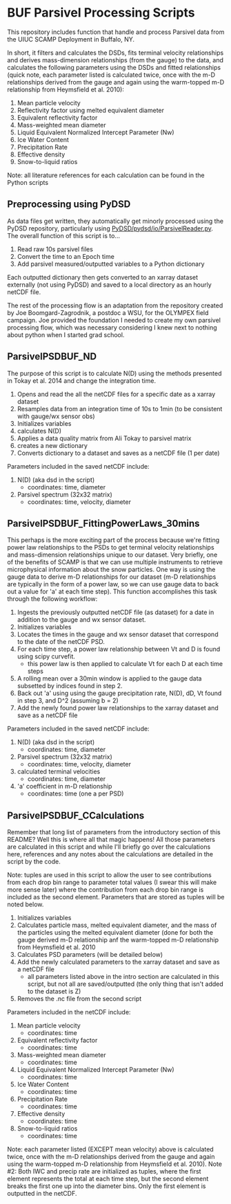 # BUF Parsivel Processing Scripts

This repository includes function that handle and process Parsivel data from the UIUC SCAMP Deployment in Buffalo, NY.

In short, it filters and calculates the DSDs, fits terminal velocity relationships and derives mass-dimension relationships (from the gauge) to the data, and calculates the following parameters using the DSDs and fitted relationships (quick note, each parameter listed is calculated twice, once with the m-D relationships derived from the gauge and again using the warm-topped m-D relationship from Heymsfield et al. 2010):
1. Mean particle velocity
2. Reflectivity factor using melted equivalent diameter
3. Equivalent reflectivity factor
4. Mass-weighted mean diameter
5. Liquid Equivalent Normalized Intercept Parameter (Nw)
6. Ice Water Content
7. Precipitation Rate
8. Effective density
9. Snow-to-liquid ratios

Note: all literature references for each calculation can be found in the Python scripts

## Preprocessing using PyDSD

As data files get written, they automatically get minorly processed using the PyDSD repository, particularly using [PyDSD/pydsd/io/ParsivelReader.py](https://github.com/josephhardinee/PyDSD/blob/master/pydsd/io/ParsivelReader.py). The overall function of this script is to...

1. Read raw 10s parsivel files
2. Convert the time to an Epoch time
3. Add parsivel measured/outputted variables to a Python dictionary

Each outputted dictionary then gets converted to an xarray dataset externally (not using PyDSD) and saved to a local directory as an hourly netCDF file.

The rest of the processing flow is an adaptation from the repository created by Joe Boomgard-Zagrodnik, a postdoc a WSU, for the OLYMPEX field campaign. Joe provided the foundation I needed to create my own parsivel processing flow, which was necessary considering I knew next to nothing about python when I started grad school. 

## ParsivelPSDBUF_ND

The purpose of this script is to calculate N(D) using the methods presented in Tokay et al. 2014 and change the integration time. 

1. Opens and read the all the netCDF files for a specific date as a xarray dataset
2. Resamples data from an integration time of 10s to 1min (to be consistent with gauge/wx sensor obs)
3. Initializes variables
4. calculates N(D)
5. Applies a data quality matrix from Ali Tokay to parsivel matrix
6. creates a new dictionary
7. Converts dictionary to a dataset and saves as a netCDF file (1 per date)

Parameters included in the saved netCDF include:
1. N(D) (aka dsd in the script)
   - coordinates: time, diameter
2. Parsivel spectrum (32x32 matrix)
   - coordinates: time, velocity, diameter

## ParsivelPSDBUF_FittingPowerLaws_30mins

This perhaps is the more exciting part of the process because we're fitting power law relationships to the PSDs to get terminal velocity relationships and mass-dimension relationships unique to our dataset. Very briefly, one of the benefits of SCAMP is that we can use multiple instruments to retrieve microphysical information about the snow particles. One way is using the gauge data to derive m-D relationships for our dataset (m-D relationships are typically in the form of a power law, so we can use gauge data to back out a value for 'a' at each time step). This function accomplishes this task through the following workflow:

1. Ingests the previously outputted netCDF file (as dataset) for a date in addition to the gauge and wx sensor dataset.
2. Initializes variables
3. Locates the times in the gauge and wx sensor dataset that correspond to the date of the netCDF PSD.
4. For each time step, a power law relationship between Vt and D is found using scipy curvefit.
   - this power law is then applied to calculate Vt for each D at each time steps
5. A rolling mean over a 30min window is applied to the gauge data subsetted by indices found in step 2.
6. Back out 'a' using using the gauge precipitation rate, N(D), dD, Vt found in step 3, and D^2 (assuming b = 2)
7. Add the newly found power law relationships to the xarray dataset and save as a netCDF file

Parameters included in the saved netCDF include:
1. N(D) (aka dsd in the script)
   - coordinates: time, diameter
2. Parsivel spectrum (32x32 matrix)
   - coordinates: time, velocity, diameter
3. calculated terminal velocities
   - coordinates: time, diameter
4. 'a' coefficient in m-D relationship
   - coordinates: time (one a per PSD)
  
## ParsivelPSDBUF_CCalculations

Remember that long list of parameters from the introductory section of this README? Well this is where all that magic happens! All those parameters are calculated in this script and while I'll briefly go over the calculations here, references and any notes about the calculations are detailed in the script by the code.

Note: tuples are used in this script to allow the user to see contributions from each drop bin range to parameter total values (I swear this will make more sense later) where the contribution from each drop bin range is included as the second element. Parameters that are stored as tuples will be noted below.

1. Initializes variables
2. Calculates particle mass, melted equivalent diameter, and the mass of the particles using the melted equivalent diameter (done for both the gauge derived m-D relationship anf the warm-topped m-D relationship from Heymsfield et al. 2010
3. Calculates PSD parameters (will be detailed below)
4. Add the newly calculated parameters to the xarray dataset and save as a netCDF file
   - all parameters listed above in the intro section are calculated in this script, but not all are saved/outputted (the only thing that isn't added to the dataset is Z)
6. Removes the .nc file from the second script

Parameters included in the netCDF include:
1. Mean particle velocity
   - coordinates: time
3. Equivalent reflectivity factor
   - coordinates: time
4. Mass-weighted mean diameter
   - coordinates: time
5. Liquid Equivalent Normalized Intercept Parameter (Nw)
   - coordinates: time
6. Ice Water Content
   - coordinates: time
7. Precipitation Rate
   - coordinates: time
8. Effective density
   - coordinates: time
9. Snow-to-liquid ratios
   - coordinates: time

Note: each parameter listed (EXCEPT mean velocity) above is calculated twice, once with the m-D relationships derived from the gauge and again using the warm-topped m-D relationship from Heymsfield et al. 2010). 
Note #2: Both IWC and precip rate are initialized as tuples, where the first element represents the total at each time step, but the second element breaks the first one up into the diameter bins. Only the first element is outputted in the netCDF.
